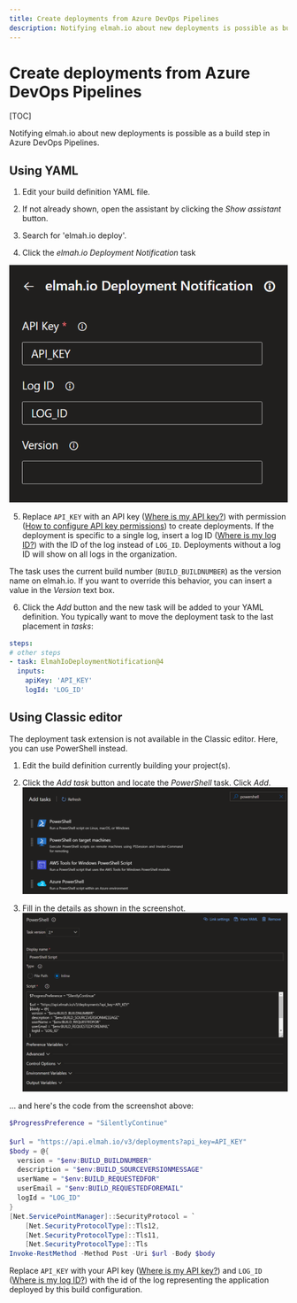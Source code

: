 ```yaml
---
title: Create deployments from Azure DevOps Pipelines
description: Notifying elmah.io about new deployments is possible as build steps in Azure DevOps, by adding some PowerShell. Learn how to monitor deployments.
---
```


# Create deployments from Azure DevOps Pipelines

[TOC]
    
Notifying elmah.io about new deployments is possible as a build step in Azure DevOps Pipelines.

## Using YAML

1. Edit your build definition YAML file.

2. If not already shown, open the assistant by clicking the *Show assistant* button.

3. Search for 'elmah.io deploy'.

4. Click the *elmah.io Deployment Notification* task

![Add task](images/pipeline-task.png)

5. Replace `API_KEY` with an API key ([Where is my API key?](where-is-my-api-key.md)) with permission ([How to configure API key permissions](how-to-configure-api-key-permissions.md)) to create deployments. If the deployment is specific to a single log, insert a log ID ([Where is my log ID?](where-is-my-log-id.md)) with the ID of the log instead of `LOG_ID`. Deployments without a log ID will show on all logs in the organization.

The task uses the current build number (`BUILD_BUILDNUMBER`) as the version name on elmah.io. If you want to override this behavior, you can insert a value in the *Version* text box.

6. Click the *Add* button and the new task will be added to your YAML definition. You typically want to move the deployment task to the last placement in *tasks*:

```yaml
steps:
# other steps
- task: ElmahIoDeploymentNotification@4
  inputs:
    apiKey: 'API_KEY'
    logId: 'LOG_ID'
```

## Using Classic editor

The deployment task extension is not available in the Classic editor. Here, you can use PowerShell instead.

1. Edit the build definition currently building your project(s).

2. Click the _Add task_ button and locate the _PowerShell_ task. Click _Add_.
![Add PowerShell task](images/add-powershell-task-v2.png)

3. Fill in the details as shown in the screenshot.
![Fill in PowerShell content](images/fill-powershell-task-v2.png)

... and here's the code from the screenshot above:

```powershell
$ProgressPreference = "SilentlyContinue"

$url = "https://api.elmah.io/v3/deployments?api_key=API_KEY"
$body = @{
  version = "$env:BUILD_BUILDNUMBER"
  description = "$env:BUILD_SOURCEVERSIONMESSAGE"
  userName = "$env:BUILD_REQUESTEDFOR"
  userEmail = "$env:BUILD_REQUESTEDFOREMAIL"
  logId = "LOG_ID"
}
[Net.ServicePointManager]::SecurityProtocol = `
    [Net.SecurityProtocolType]::Tls12,
    [Net.SecurityProtocolType]::Tls11,
    [Net.SecurityProtocolType]::Tls
Invoke-RestMethod -Method Post -Uri $url -Body $body
```

Replace `API_KEY` with your API key ([Where is my API key?](where-is-my-api-key.md)) and `LOG_ID` ([Where is my log ID?](where-is-my-log-id.md)) with the id of the log representing the application deployed by this build configuration.